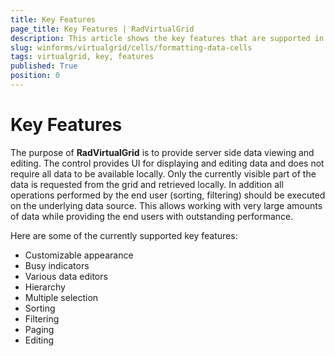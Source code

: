 ```yaml
---
title: Key Features
page_title: Key Features | RadVirtualGrid
description: This article shows the key features that are supported in RadVirtualGrid Key Features
slug: winforms/virtualgrid/cells/formatting-data-cells
tags: virtualgrid, key, features
published: True
position: 0
---
```


# Key Features

The purpose of __RadVirtualGrid__ is to provide server side data viewing and editing. The control provides UI for displaying and editing data and does not require all data to be available locally. Only the currently visible part of the data is requested from the grid and retrieved locally. In addition all operations performed by the end user (sorting, filtering) should be executed on the underlying data source. This allows working with very large amounts of data while providing the end users with outstanding performance.

Here are some of the currently supported key features:

* Customizable appearance
* Busy indicators
* Various data editors 
* Hierarchy
* Multiple selection
* Sorting
* Filtering
* Paging
* Editing

